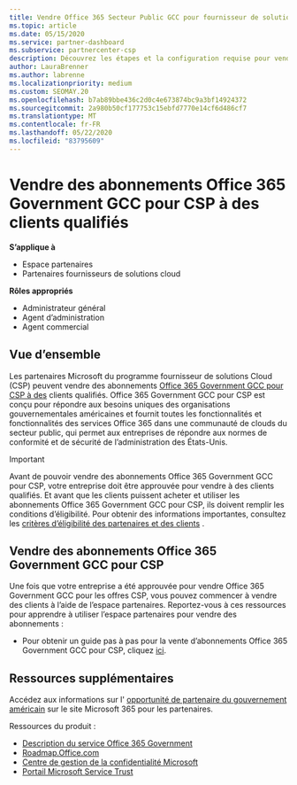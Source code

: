```yaml
---
title: Vendre Office 365 Secteur Public GCC pour fournisseur de solutions Cloud
ms.topic: article
ms.date: 05/15/2020
ms.service: partner-dashboard
ms.subservice: partnercenter-csp
description: Découvrez les étapes et la configuration requise pour vendre des abonnements à Office 365 Government GCC pour CSP à des clients qualifiés États-Unis Government ou à des entrepreneurs.
author: LauraBrenner
ms.author: labrenne
ms.localizationpriority: medium
ms.custom: SEOMAY.20
ms.openlocfilehash: b7ab89bbe436c2d0c4e673874bc9a3bf14924372
ms.sourcegitcommit: 2a980b50cf177753c15ebfd7770e14cf6d486cf7
ms.translationtype: MT
ms.contentlocale: fr-FR
ms.lasthandoff: 05/22/2020
ms.locfileid: "83795609"
---
```

# <a name="sell-office-365-government-gcc-for-csp-subscriptions-to-qualified-customers"></a>Vendre des abonnements Office 365 Government GCC pour CSP à des clients qualifiés

**S’applique à**

- Espace partenaires
- Partenaires fournisseurs de solutions cloud

**Rôles appropriés**

- Administrateur général
- Agent d’administration
- Agent commercial

## <a name="overview"></a>Vue d’ensemble

Les partenaires Microsoft du programme fournisseur de solutions Cloud (CSP) peuvent vendre des abonnements [Office 365 Government GCC pour CSP à des](https://www.microsoft.com/microsoft-365/partners/governmentforCSP) clients qualifiés. Office 365 Government GCC pour CSP est conçu pour répondre aux besoins uniques des organisations gouvernementales américaines et fournit toutes les fonctionnalités et fonctionnalités des services Office 365 dans une communauté de clouds du secteur public, qui permet aux entreprises de répondre aux normes de conformité et de sécurité de l’administration des États-Unis. 

>[!IMPORTANT] 
>Avant de pouvoir vendre des abonnements Office 365 Government GCC pour CSP, votre entreprise doit être approuvée pour vendre à des clients qualifiés. Et avant que les clients puissent acheter et utiliser les abonnements Office 365 Government GCC pour CSP, ils doivent remplir les conditions d’éligibilité. Pour obtenir des informations importantes, consultez les [critères d’éligibilité des partenaires et des clients](csp-gcc-validate.md) .


## <a name="sell-office-365-government-gcc-for-csp-subscriptions"></a>Vendre des abonnements Office 365 Government GCC pour CSP

Une fois que votre entreprise a été approuvée pour vendre Office 365 Government GCC pour les offres CSP, vous pouvez commencer à vendre des clients à l’aide de l’espace partenaires. Reportez-vous à ces ressources pour apprendre à utiliser l’espace partenaires pour vendre des abonnements : 

-   Pour obtenir un guide pas à pas pour la vente d’abonnements Office 365 Government GCC pour CSP, cliquez [ici](https://go.microsoft.com/fwlink/?linkid=2007323).  


## <a name="additional-resources"></a>Ressources supplémentaires

Accédez aux informations sur l' [opportunité de partenaire du gouvernement américain](https://www.microsoft.com/microsoft-365/partners/governmentforCSP) sur le site Microsoft 365 pour les partenaires.

Ressources du produit :

- [Description du service Office 365 Government](https://technet.microsoft.com/library/mt774581.aspx)
- [Roadmap.Office.com](https://products.office.com/business/office-365-roadmap)
- [Centre de gestion de la confidentialité Microsoft](https://www.microsoft.com/TrustCenter/)
- [Portail Microsoft Service Trust](https://aka.ms/STP)

